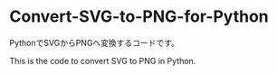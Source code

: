 # Convert-SVG-to-PNG-for-Python
PythonでSVGからPNGへ変換するコードです。

This is the code to convert SVG to PNG in Python.
